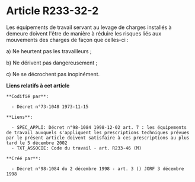 # Article R233-32-2

Les équipements de travail servant au levage de charges installés à demeure doivent l'être de manière à réduire les risques
liés aux mouvements des charges de façon que celles-ci :

a) Ne heurtent pas les travailleurs ;

b) Ne dérivent pas dangereusement ;

c) Ne se décrochent pas inopinément.

**Liens relatifs à cet article**

	**Codifié par**:

	  - Décret n°73-1048 1973-11-15

	**Liens**:

	  - SPEC_APPLI: Décret n°98-1084 1998-12-02 art. 7 : les équipements de travail auxquels s'appliquent les prescriptions techniques prévues par le présent article doivent satisfaire à ces prescriptions au plus tard le 5 décembre 2002
	  - TXT_ASSOCIE: Code du travail - art. R233-46 (M)

	**Créé par**:

	  - Décret n°98-1084 du 2 décembre 1998 - art. 3 () JORF 3 décembre 1998
